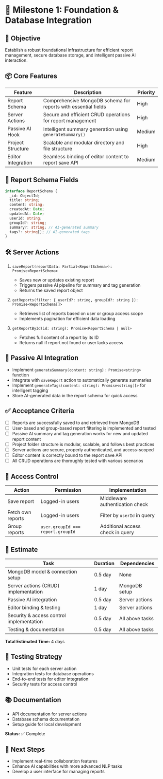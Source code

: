 # 🧭 Milestone 1: Foundation & Database Integration

## 🎯 Objective

Establish a robust foundational infrastructure for efficient report management, secure database storage, and intelligent passive AI interaction.

## 📦 Core Features

| Feature | Description | Priority |
|---------|-------------|----------|
| Report Schema | Comprehensive MongoDB schema for reports with essential fields | High |
| Server Actions | Secure and efficient CRUD operations for report management | High |
| Passive AI Hook | Intelligent summary generation using `generateSummary()` | Medium |
| Project Structure | Scalable and modular directory and file structure | High |
| Editor Integration | Seamless binding of editor content to report save API | Medium |

## 🧱 Report Schema Fields

```typescript
interface ReportSchema {
  _id: ObjectId;
  title: string;
  content: string;
  createdAt: Date;
  updatedAt: Date;
  userId: string;
  groupId?: string;
  summary?: string; // AI-generated summary
  tags?: string[]; // AI-generated tags
}
```

## 🛠️ Server Actions

1. `saveReport(reportData: Partial<ReportSchema>): Promise<ReportSchema>`
   - Saves new or updates existing report
   - Triggers passive AI pipeline for summary and tag generation
   - Returns the saved report object

2. `getReports(filter: { userId?: string, groupId?: string }): Promise<ReportSchema[]>`
   - Retrieves list of reports based on user or group access scope
   - Implements pagination for efficient data loading

3. `getReportById(id: string): Promise<ReportSchema | null>`
   - Fetches full content of a report by its ID
   - Returns null if report not found or user lacks access

## 🤖 Passive AI Integration

- Implement `generateSummary(content: string): Promise<string>` function
- Integrate with `saveReport` action to automatically generate summaries
- Implement `generateTags(content: string): Promise<string[]>` for intelligent tagging
- Store AI-generated data in the report schema for quick access

## ✅ Acceptance Criteria

- [ ] Reports are successfully saved to and retrieved from MongoDB
- [ ] User-based and group-based report filtering is implemented and tested
- [ ] Passive AI summary and tag generation works for new and updated report content
- [ ] Project folder structure is modular, scalable, and follows best practices
- [ ] Server actions are secure, properly authenticated, and access-scoped
- [ ] Editor content is correctly bound to the report save API
- [ ] All CRUD operations are thoroughly tested with various scenarios

## 🔐 Access Control

| Action | Permission | Implementation |
|--------|------------|-----------------|
| Save report | Logged-in users | Middleware authentication check |
| Fetch own reports | Logged-in users | Filter by `userId` in query |
| Group reports | `user.groupId === report.groupId` | Additional access check in query |

## 📅 Estimate

| Task | Duration | Dependencies |
|------|----------|--------------|
| MongoDB model & connection setup | 0.5 day | None |
| Server actions (CRUD) implementation | 1 day | MongoDB setup |
| Passive AI integration | 0.5 day | Server actions |
| Editor binding & testing | 1 day | Server actions |
| Security & access control implementation | 0.5 day | All above tasks |
| Testing & documentation | 0.5 day | All above tasks |

**Total Estimated Time:** 4 days

## 🧪 Testing Strategy

- Unit tests for each server action
- Integration tests for database operations
- End-to-end tests for editor integration
- Security tests for access control

## 📚 Documentation

- API documentation for server actions
- Database schema documentation
- Setup guide for local development

**Status:** ✅ Complete

## 🚀 Next Steps

- Implement real-time collaboration features
- Enhance AI capabilities with more advanced NLP tasks
- Develop a user interface for managing reports
